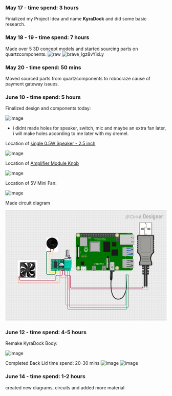 ### May 17 - time spend: 3 hours
Finialized my Project Idea and name **KyraDock** and did some basic research.
### May 18 - 19 - time spend: 7 hours
Made over 5 3D concept models and started sourcing parts on quartzcomponents.
![raw](https://github.com/user-attachments/assets/4179ab3e-0551-4a9b-bc2f-37856004a8f7)
![brave_lgz8vYixLy](https://github.com/user-attachments/assets/b0dd2926-5d44-4129-b6a5-9759a9f25bd8)
### May 20 - time spend: 50 mins
Moved sourced parts from quartzcomponents to robocraze cause of payment gateway issues.

### June 10 - time spend: 5 hours
Finalized design and components today:

![image](https://github.com/user-attachments/assets/b1281794-6326-4d11-bde6-e2756f29a3a1)

- i didnt made holes for speaker, switch, mic and maybe an extra fan later, i will make holes according to me later with my dremel.

Location of [single 0.5W Speaker - 2.5 inch](https://robocraze.com/products/0-5w-speaker?variant=40193361576089)

![image](https://github.com/user-attachments/assets/edc155c3-9aea-415b-b9cc-65d9a34f2e65)

Location of [Amplifier Module Knob](https://robocraze.com/products/pam-8403-amplifier-module?variant=40192902365337)

![image](https://github.com/user-attachments/assets/ce189196-1e38-4db3-a9d3-401323a427a1)

Location of 5V Mini Fan:

![image](https://github.com/user-attachments/assets/9974a4f0-4c5b-4b7a-bdc3-378670575318)

Made circuit diagram

![alt text](CAD/circuit_image.png)

### June 12 - time spend: 4-5 hours
Remake KyraDock Body:

![image](https://github.com/user-attachments/assets/83ff21b3-52e1-4513-a089-1ce18d0dc96b)


Completed Back Lid time spend: 20-30 mins
![image](https://github.com/user-attachments/assets/2926423b-727c-4b78-94ee-d5ad6e72d3dd)
![image](https://github.com/user-attachments/assets/8a4dd21d-41cd-4d0d-a5ef-8451f106243b)

### June 14 - time spend: 1-2 hours
created new diagrams, circuits and added more material
